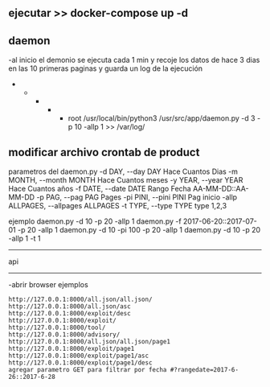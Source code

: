 ejecutar >> docker-compose up -d
----------------
daemon
----------------
-al inicio el demonio se ejecuta cada 1 min y recoje los datos de hace 3 dias en las 10 primeras paginas y guarda un log de la ejecución

* * * * * root /usr/local/bin/python3 /usr/src/app/daemon.py -d 3 -p 10 -allp 1 >> /var/log/

modificar archivo crontab de product
---------------
parametros del daemon.py
  -d DAY, --day DAY     Hace Cuantos Dias
  -m MONTH, --month MONTH Hace Cuantos meses
  -y YEAR, --year YEAR  Hace Cuantos años
  -f DATE, --date DATE  Rango Fecha AA-MM-DD::AA-MM-DD
  -p PAG, --pag PAG     Pages
  -pi PINI, --pini PINI Pag inicio
  -allp ALLPAGES, --allpages ALLPAGES
  -t TYPE, --type TYPE  type 1,2,3

ejemplo
	daemon.py -d 10 -p 20 -allp 1 
	daemon.py -f 2017-06-20::2017-07-01 -p 20 -allp 1
	daemon.py -d 10 -pi 100 -p 20 -allp 1 
	daemon.py -d 10 -p 20 -allp 1 -t 1 

_____________
api
_____________
-abrir browser
ejemplos

	http://127.0.0.1:8000/all.json/all.json/
	http://127.0.0.1:8000/all.json/asc
	http://127.0.0.1:8000/exploit/desc
	http://127.0.0.1:8000/exploit/
	http://127.0.0.1:8000/tool/
	http://127.0.0.1:8000/advisory/
	http://127.0.0.1:8000/all.json/all.json/page1
	http://127.0.0.1:8000/exploit/page1
	http://127.0.0.1:8000/exploit/page1/asc
	http://127.0.0.1:8000/exploit/page1/desc
	agregar parametro GET para filtrar por fecha #?rangedate=2017-6-26::2017-6-28

